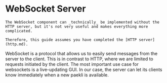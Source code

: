 # WebSocket Server

```admonish warning title="Building on the HTTP server"
The WebSocket component can _technically_ be implemented without the HTTP server, but it's not very useful and makes everything more complicated.

Therefore, this guide assumes you have completed the [HTTP server](http.md).
```

WebSocket is a protocol that allows us to easily send messages from the server to the client.
This is in contrast to HTTP, where we are limited to requests initiated by the client.
The most important use case for websockets is a live-updating GUI.
In our case, the server can let its clients know immediately when a new paekli is available.

